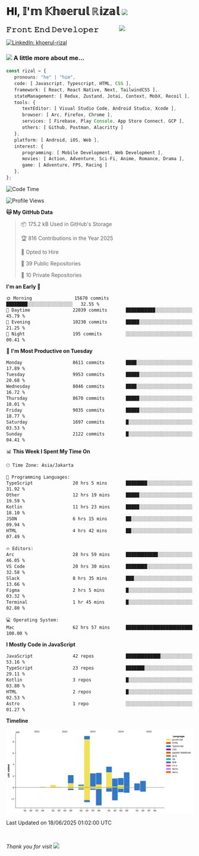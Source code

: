 <h1> 𝐇𝐢, 𝕀'𝕞 𝕂𝕙𝕠𝕖𝕣𝕦𝕝 ℝ𝕚𝕫𝕒𝕝 <img src="https://media.giphy.com/media/mGcNjsfWAjY5AEZNw6/giphy.gif" width="50"></h1>
<img align='right' src="https://media.giphy.com/media/v1.Y2lkPTc5MGI3NjExOWI2ajR2NGJubzBsZHFuaHMwajRrcDNsNXJwOG8yb3F0NjhkNXF4OSZlcD12MV9pbnRlcm5hbF9naWZfYnlfaWQmY3Q9cw/fkZukR450RQ1qnGaq9/giphy.gif" width="200">
<strong style="font-size:20px;">𝙵𝚛𝚘𝚗𝚝 𝙴𝚗𝚍 𝙳𝚎𝚟𝚎𝚕𝚘𝚙𝚎𝚛</strong>
</p></em>

[![LinkedIn: khoerul-rizal](https://img.shields.io/badge/khoerul--rizal-blue?style=flat-square&logo=Linkedin&logoColor=white&link=https://www.linkedin.com/in/khoerul-rizal/)](https://www.linkedin.com/in/khoerul-rizal/)

### <img src="https://media.giphy.com/media/VgCDAzcKvsR6OM0uWg/giphy.gif" width="50"> A little more about me...

```typescript
const rizal = {
   pronouns: "he" | "him",
   code: [ Javascript, Typescript, HTML, CSS ],
   framework: [ React, React Native, Next, TailwindCSS ],
   stateManagement: [ Redux, Zustand, Jotai, Context, MobX, Recoil ],
   tools: {
      textEditor: [ Visual Studio Code, Android Studio, Xcode ],
      browser: [ Arc, Firefox, Chrome ],
      services: [ Firebase, Play Console, App Store Connect, GCP ],
      others: [ Github, Postman, Alacritty ]
   },
   platform: [ Android, iOS, Web ],
   interest: {
      programming: [ Mobile Development, Web Development ],
      movies: [ Action, Adventure, Sci-Fi, Anime, Romance, Drama ],
      game: [ Adventure, FPS, Racing ]
   },
};
```

<!--START_SECTION:waka-->
![Code Time](http://img.shields.io/badge/Code%20Time-3%2C104%20hrs%2019%20mins-blue)

![Profile Views](http://img.shields.io/badge/Profile%20Views-0-blue)

**🐱 My GitHub Data** 

> 📦 175.2 kB Used in GitHub's Storage 
 > 
> 🏆 816 Contributions in the Year 2025
 > 
> 💼 Opted to Hire
 > 
> 📜 39 Public Repositories 
 > 
> 🔑 10 Private Repositories 
 > 
**I'm an Early 🐤** 

```text
🌞 Morning                15670 commits       ████████░░░░░░░░░░░░░░░░░   32.55 % 
🌆 Daytime                22039 commits       ███████████░░░░░░░░░░░░░░   45.79 % 
🌃 Evening                10230 commits       █████░░░░░░░░░░░░░░░░░░░░   21.25 % 
🌙 Night                  195 commits         ░░░░░░░░░░░░░░░░░░░░░░░░░   00.41 % 
```
📅 **I'm Most Productive on Tuesday** 

```text
Monday                   8611 commits        ████░░░░░░░░░░░░░░░░░░░░░   17.89 % 
Tuesday                  9953 commits        █████░░░░░░░░░░░░░░░░░░░░   20.68 % 
Wednesday                8046 commits        ████░░░░░░░░░░░░░░░░░░░░░   16.72 % 
Thursday                 8670 commits        █████░░░░░░░░░░░░░░░░░░░░   18.01 % 
Friday                   9035 commits        █████░░░░░░░░░░░░░░░░░░░░   18.77 % 
Saturday                 1697 commits        █░░░░░░░░░░░░░░░░░░░░░░░░   03.53 % 
Sunday                   2122 commits        █░░░░░░░░░░░░░░░░░░░░░░░░   04.41 % 
```


📊 **This Week I Spent My Time On** 

```text
🕑︎ Time Zone: Asia/Jakarta

💬 Programming Languages: 
TypeScript               20 hrs 5 mins       ████████░░░░░░░░░░░░░░░░░   31.92 % 
Other                    12 hrs 19 mins      █████░░░░░░░░░░░░░░░░░░░░   19.59 % 
Kotlin                   11 hrs 23 mins      █████░░░░░░░░░░░░░░░░░░░░   18.10 % 
JSON                     6 hrs 15 mins       ██░░░░░░░░░░░░░░░░░░░░░░░   09.94 % 
HTML                     4 hrs 42 mins       ██░░░░░░░░░░░░░░░░░░░░░░░   07.49 % 

🔥 Editors: 
Arc                      28 hrs 59 mins      ████████████░░░░░░░░░░░░░   46.05 % 
VS Code                  20 hrs 30 mins      ████████░░░░░░░░░░░░░░░░░   32.58 % 
Slack                    8 hrs 35 mins       ███░░░░░░░░░░░░░░░░░░░░░░   13.66 % 
Figma                    2 hrs 5 mins        █░░░░░░░░░░░░░░░░░░░░░░░░   03.32 % 
Terminal                 1 hr 45 mins        █░░░░░░░░░░░░░░░░░░░░░░░░   02.80 % 

💻 Operating System: 
Mac                      62 hrs 57 mins      █████████████████████████   100.00 % 
```

**I Mostly Code in JavaScript** 

```text
JavaScript               42 repos            █████████████░░░░░░░░░░░░   53.16 % 
TypeScript               23 repos            ███████░░░░░░░░░░░░░░░░░░   29.11 % 
Kotlin                   3 repos             █░░░░░░░░░░░░░░░░░░░░░░░░   03.80 % 
HTML                     2 repos             █░░░░░░░░░░░░░░░░░░░░░░░░   02.53 % 
Astro                    1 repo              ░░░░░░░░░░░░░░░░░░░░░░░░░   01.27 % 
```



**Timeline**

![Lines of Code chart](https://raw.githubusercontent.com/khoerulrizal/khoerulrizal/main/assets/bar_graph.png)


 Last Updated on 18/06/2025 01:02:00 UTC
<!--END_SECTION:waka-->
</details>
<br/>

<em>Thank you for visit</em> <img src="https://media.giphy.com/media/v1.Y2lkPTc5MGI3NjExcHdvNm1qZWtjaGw0ZjdwM3Z3NnY2dHlueTVuODBta2FiY20wM2YybSZlcD12MV9pbnRlcm5hbF9naWZfYnlfaWQmY3Q9cw/tV25tpdKqdFa9x81k2/giphy.gif" width="40">
